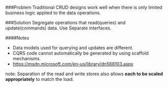 ###Problem
Traditional CRUD designs work well when there is only limited business logic applied to the data operations.

###Solution
Segregate operations that read(queries) and update(commands) data. Use Separate interfaces.

####Notes
  * Data models used for querying and updates are different.
  * CQRS code cannot automatically be generated by using scaffold mechanisms.
  * <https://msdn.microsoft.com/en-us/library/dn568103.aspx>

note: 
Separation of the read and write stores also allows __each to be scaled appropriately__ to match the load.   
